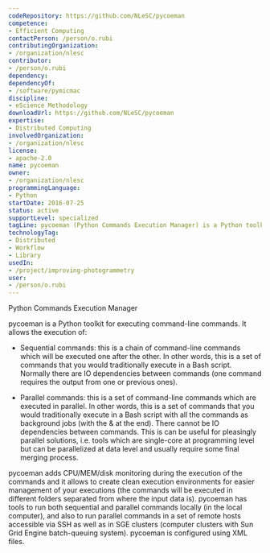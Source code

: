 ```yaml
---
codeRepository: https://github.com/NLeSC/pycoeman
competence:
- Efficient Computing
contactPerson: /person/o.rubi
contributingOrganization:
- /organization/nlesc
contributor:
- /person/o.rubi
dependency:
dependencyOf:
- /software/pymicmac
discipline:
- eScience Methodology
downloadUrl: https://github.com/NLeSC/pycoeman
expertise:
- Distributed Computing
involvedOrganization:
- /organization/nlesc
license:
- apache-2.0
name: pycoeman
owner:
- /organization/nlesc
programmingLanguage:
- Python
startDate: 2016-07-25
status: active
supportLevel: specialized
tagLine: pycoeman (Python Commands Execution Manager) is a Python toolkit for executing command-line commands.
technologyTag:
- Distributed
- Workflow
- Library
usedIn:
- /project/improving-photogrammetry
user:
- /person/o.rubi
---
```

Python Commands Execution Manager

pycoeman is a Python toolkit for executing command-line commands. It allows the execution of:

- Sequential commands: this is a chain of command-line commands which will be executed one after the other. In other words, this is a set of commands that you would traditionally execute in a Bash script. Normally there are IO dependencies between commands (one command requires the output from one or previous ones).

- Parallel commands: this is a set of command-line commands which are executed in parallel. In other words, this is a set of commands that you would traditionally execute in a Bash script with all the commands as background jobs (with the & at the end). There cannot be IO dependencies between commands. This is can be useful for pleasingly parallel solutions, i.e. tools which are single-core at programming level but can be parallelized at data level and usually require some final merging process.

pycoeman adds CPU/MEM/disk monitoring during the execution of the commands and it allows to create clean execution environments for easier management of your executions (the commands will be executed in different folders separated from where the input data is). pycoeman has tools to run both sequential and parallel commands locally (in the local computer), and also to run parallel commands in a set of remote hosts accessible via SSH as well as in SGE clusters (computer clusters with Sun Grid Engine batch-queuing system). pycoeman is configured using XML files.
